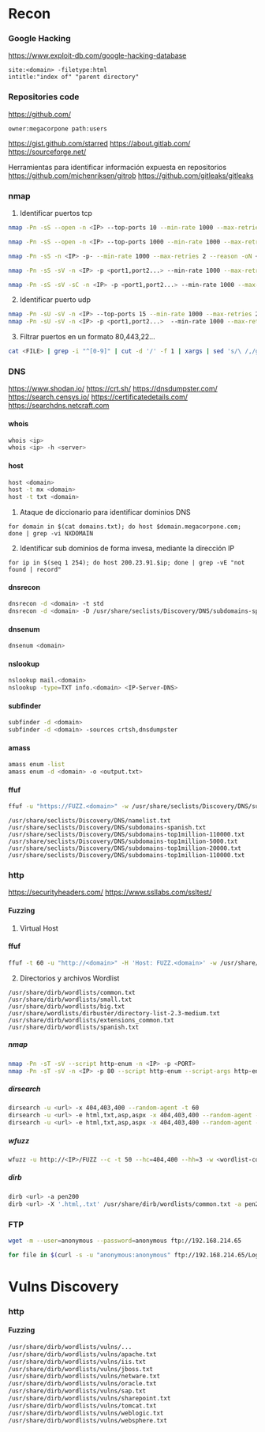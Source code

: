 # Recon


### Google Hacking
https://www.exploit-db.com/google-hacking-database
```
site:<domain> -filetype:html
intitle:"index of" "parent directory"
```

### Repositories code
https://github.com/
```
owner:megacorpone path:users
```
https://gist.github.com/starred
https://about.gitlab.com/
https://sourceforge.net/

Herramientas para identificar información expuesta en repositorios
https://github.com/michenriksen/gitrob
https://github.com/gitleaks/gitleaks



### nmap
1. Identificar puertos tcp
```bash
nmap -Pn -sS --open -n <IP> --top-ports 10 --min-rate 1000 --max-retries 2 --reason -oN <IP>-top-ports10

nmap -Pn -sS --open -n <IP> --top-ports 1000 --min-rate 1000 --max-retries 2 --reason -oN <IP>-top-ports1000

nmap -Pn -sS -n <IP> -p- --min-rate 1000 --max-retries 2 --reason -oN <IP>-tcp-all

nmap -Pn -sS -sV -n <IP> -p <port1,port2...> --min-rate 1000 --max-retries 2 --reason -oN <IP>-tcp-sV

nmap -Pn -sS -sV -sC -n <IP> -p <port1,port2...> --min-rate 1000 --max-retries 2 --reason -oN <IP>-tcp-sC
```
2. Identificar puerto udp
```bash
nmap -Pn -sU -sV -n <IP> --top-ports 15 --min-rate 1000 --max-retries 2 --reason -oN <IP>-udp-top-15
nmap -Pn -sU -sV -n <IP> -p <port1,port2...>  --min-rate 1000 --max-retries 2 --reason -oN <IP>-udp-sC
```
3. Filtrar puertos en un formato 80,443,22...
```bash
cat <FILE> | grep -i "^[0-9]" | cut -d '/' -f 1 | xargs | sed 's/\ /,/g'
```


### DNS
https://www.shodan.io/
https://crt.sh/
https://dnsdumpster.com/
https://search.censys.io/
https://certificatedetails.com/
https://searchdns.netcraft.com

#### whois

```bash
whois <ip>
whois <ip> -h <server>
```

#### host
```bash
host <domain>
host -t mx <domain>
host -t txt <domain>
```
1. Ataque de diccionario para identificar dominios DNS
```
for domain in $(cat domains.txt); do host $domain.megacorpone.com; done | grep -vi NXDOMAIN
```
2. Identificar sub dominios de forma invesa, mediante la dirección IP
```
for ip in $(seq 1 254); do host 200.23.91.$ip; done | grep -vE "not found | record"
```

#### dnsrecon
```bash
dnsrecon -d <domain> -t std
dnsrecon -d <domain> -D /usr/share/seclists/Discovery/DNS/subdomains-spanish.txt -t brt
```

#### dnsenum
```bash
dnsenum <domain>
```

#### nslookup
```bash
nslookup mail.<domain>
nslookup -type=TXT info.<domain> <IP-Server-DNS>
```

#### subfinder
```bash
subfinder -d <domain>
subfinder -d <domain> -sources crtsh,dnsdumpster
```

#### amass
```bash
amass enum -list
amass enum -d <domain> -o <output.txt>
```

#### ffuf
```bash
ffuf -u "https://FUZZ.<domain>" -w /usr/share/seclists/Discovery/DNS/subdomains-top1million-5000.txt
```

```
/usr/share/seclists/Discovery/DNS/namelist.txt
/usr/share/seclists/Discovery/DNS/subdomains-spanish.txt
/usr/share/seclists/Discovery/DNS/subdomains-top1million-110000.txt
/usr/share/seclists/Discovery/DNS/subdomains-top1million-5000.txt
/usr/share/seclists/Discovery/DNS/subdomains-top1million-20000.txt
/usr/share/seclists/Discovery/DNS/subdomains-top1million-110000.txt
```


### http
https://securityheaders.com/
https://www.ssllabs.com/ssltest/
#### Fuzzing

1. Virtual Host
#### ffuf
```bash
ffuf -t 60 -u "http://<domain>" -H 'Host: FUZZ.<domain>' -w /usr/share/seclists/Discovery/DNS/subdomains-top1million-5000.txt
```

2. Directorios y archivos
Wordlist
```
/usr/share/dirb/wordlists/common.txt
/usr/share/dirb/wordlists/small.txt
/usr/share/dirb/wordlists/big.txt
/usr/share/wordlists/dirbuster/directory-list-2.3-medium.txt
/usr/share/dirb/wordlists/extensions_common.txt
/usr/share/dirb/wordlists/spanish.txt
```
##### nmap
```bash
nmap -Pn -sT -sV --script http-enum -n <IP> -p <PORT> 
nmap -Pn -sT -sV -n <IP> -p 80 --script http-enum --script-args http-enum.basepath="dev/"
```
##### dirsearch
```bash
dirsearch -u <url> -x 404,403,400 --random-agent -t 60
dirsearch -u <url> -e html,txt,asp,aspx -x 404,403,400 --random-agent -t 60 -f
dirsearch -u <url> -e html,txt,asp,aspx -x 404,403,400 --random-agent -t 60 -w <wordlist-common.txt> -f
```
##### wfuzz
```bash
wfuzz -u http://<IP>/FUZZ --c -t 50 --hc=404,400 --hh=3 -w <wordlist-common.txt,small.txt,big.txt,directory-list-2.3-medium.txt>
```

##### dirb
```bash
dirb <url> -a pen200
dirb <url> -X '.html,.txt' /usr/share/dirb/wordlists/common.txt -a pen200
```

### FTP

```bash
wget -m --user=anonymous --password=anonymous ftp://192.168.214.65
```
```bash
for file in $(curl -s -u "anonymous:anonymous" ftp://192.168.214.65/Logs/ | sed 's/\ \{2,3\}/#/g' | cut -d ' ' -f 2); do curl -s  -u "anonymous:anonymous" ftp://192.168.214.65/Logs/$file --output $file && echo $file;  done
```

# Vulns Discovery
### http
#### Fuzzing

```bash
/usr/share/dirb/wordlists/vulns/...
/usr/share/dirb/wordlists/vulns/apache.txt
/usr/share/dirb/wordlists/vulns/iis.txt
/usr/share/dirb/wordlists/vulns/jboss.txt
/usr/share/dirb/wordlists/vulns/netware.txt
/usr/share/dirb/wordlists/vulns/oracle.txt
/usr/share/dirb/wordlists/vulns/sap.txt
/usr/share/dirb/wordlists/vulns/sharepoint.txt
/usr/share/dirb/wordlists/vulns/tomcat.txt
/usr/share/dirb/wordlists/vulns/weblogic.txt
/usr/share/dirb/wordlists/vulns/websphere.txt
```

